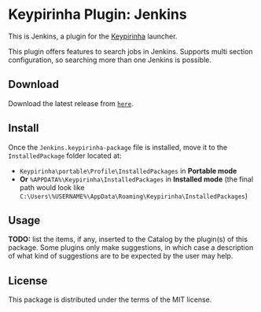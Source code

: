 # Keypirinha Plugin: Jenkins

This is Jenkins, a plugin for the
[Keypirinha](http://keypirinha.com) launcher.

This plugin offers features to search jobs in Jenkins. Supports multi section configuration, so searching more than one
Jenkins is possible.

## Download

Download the latest release from [`here`](https://github.com/mrraj470/keypirinha-jenkins/releases).

## Install

Once the `Jenkins.keypirinha-package` file is installed, move it to the `InstalledPackage` folder located at:

* `Keypirinha\portable\Profile\InstalledPackages` in **Portable mode**
* **Or** `%APPDATA%\Keypirinha\InstalledPackages` in **Installed mode** (the final path would look like
  `C:\Users\%USERNAME%\AppData\Roaming\Keypirinha\InstalledPackages`)

## Usage

**TODO:** list the items, if any, inserted to the Catalog by the plugin(s) of this package. Some plugins only make
suggestions, in which case a description of what kind of suggestions are to be expected by the user may help.

## License

This package is distributed under the terms of the MIT license.

